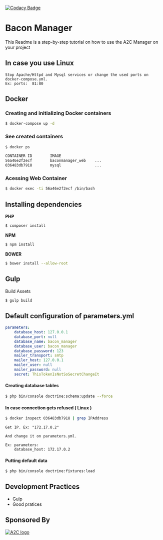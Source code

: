 [![Codacy Badge](https://api.codacy.com/project/badge/grade/0872e1d256f14bc2ba231ab9a91d5726)](https://www.codacy.com)

# Bacon Manager

This Readme is a step-by-step tutorial on how to use the A2C Manager on your project

## In case you use Linux

    Stop Apache/Httpd and Mysql services or change the used ports on docker-compose.yml. 
    Ex: ports:  81:80

## Docker

### Creating and initializing Docker containers

```bash
$ docker-compose up -d
```
### See created containers

```bash
$ docker ps

CONTAINER ID        IMAGE
56a46e2f2ecf        baconmanager_web    ...     
036483db7918        mysql               ...
```

### Acessing Web Container
```bash
$ docker exec -ti 56a46e2f2ecf /bin/bash
```

## Installing dependencies

**PHP**

```bash
$ composer install
```
**NPM**

```bash
$ npm install
```
**BOWER**

```bash
$ bower install --allow-root
```

## Gulp

Build Assets

```bash
$ gulp build
```

## Default configuration of parameters.yml
```yaml
parameters:
    database_host: 127.0.0.1
    database_port: null
    database_name: bacon_manager
    database_user: bacon_manager
    database_password: 123
    mailer_transport: smtp
    mailer_host: 127.0.0.1
    mailer_user: null
    mailer_password: null
    secret: ThisTokenIsNotSoSecretChangeIt
```
    

#### Creating database tables

```bash
$ php bin/console doctrine:schema:update --force
```   

#### In case connection gets refused ( Linux )

```bash
$ docker inspect 036483db7918 | grep IPAddress
``` 
   
    Get IP. Ex: "172.17.0.2"

    And change it on parameters.yml. 

    Ex: parameters:
        database_host: 172.17.0.2

#### Putting default data
```bash
$ php bin/console doctrine:fixtures:load
```
    

## Development Practices
 - Gulp
 - Good pratices

## Sponsored By

[![A2C logo](http://www.a2c.com.br/assinatura_2014/images/logo_assinatura.jpg)](http://www.a2c.com.br)